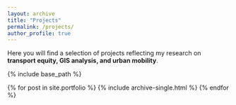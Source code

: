 ```yaml
---
layout: archive
title: "Projects"
permalink: /projects/
author_profile: true
---
```


Here you will find a selection of projects reflecting my research on **transport equity, GIS analysis, and urban mobility**.

{% include base_path %}

{% for post in site.portfolio %}
  {% include archive-single.html %}
{% endfor %}
